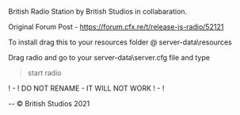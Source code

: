 British Radio Station by British Studios in collabaration.

Original Forum Post - https://forum.cfx.re/t/release-js-radio/52121

To install drag this to your resources folder @ server-data\resources

Drag radio and go to your server-data\server.cfg file and type

> start radio

! - ! DO NOT RENAME - IT WILL NOT WORK ! - !

-- © British Studios 2021